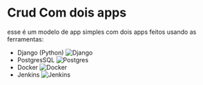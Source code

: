 # Crud Com dois apps

esse é um modelo de app simples com dois apps feitos usando as ferramentas:
- Django (Python) ![Django](https://img.shields.io/badge/django-%23092E20.svg?style=for-the-badge&logo=django&logoColor=white)
- PostgresSQL ![Postgres](https://img.shields.io/badge/postgres-%23316192.svg?style=for-the-badge&logo=postgresql&logoColor=white)
- Docker ![Docker](https://img.shields.io/badge/docker-%230db7ed.svg?style=for-the-badge&logo=docker&logoColor=white)
- Jenkins ![Jenkins](https://img.shields.io/badge/jenkins-%232C5263.svg?style=for-the-badge&logo=jenkins&logoColor=white)



